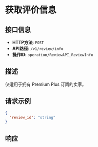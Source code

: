 # 获取评价信息

## 接口信息

- **HTTP方法**: `POST`
- **API路径**: `/v1/review/info`
- **操作ID**: `operation/ReviewAPI_ReviewInfo`

## 描述

仅适用于拥有 Premium Plus 订阅的卖家。

## 请求示例

```json
{
  "review_id": "string"
}
```

## 响应
